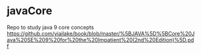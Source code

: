 # javaCore
Repo to study java 9 core concepts
https://github.com/yiailake/book/blob/master/%5BJAVA%5D%5BCore%20Java%20SE%209%20for%20the%20Impatient%20(2nd%20Edition)%5D.pdf


